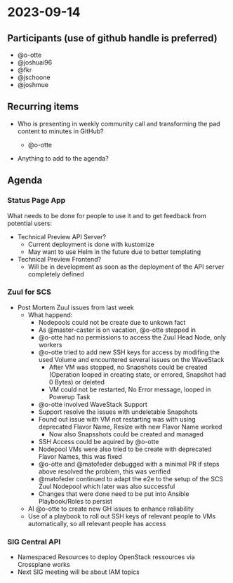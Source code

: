 # 2023-09-14

## Participants (use of github handle is preferred)
- @o-otte
- @joshuai96
- @fkr
- @jschoone
- @joshmue

## Recurring items

- Who is presenting in weekly community call and transforming the pad content to minutes in GitHub?
    - @o-otte

- Anything to add to the agenda?

## Agenda

### Status Page App

What needs to be done for people to use it and to get feedback from potential users:
- Technical Preview API Server?
    - Current deployment is done with kustomize
    - May want to use Helm in the future due to better templating 
- Technical Preview Frontend?
    - Will be in development as soon as the deployment of the API server completely defined 

### Zuul for SCS

- Post Mortem Zuul issues from last week
    - What happend:
        - Nodepools could not be create due to unkown fact
        - As @master-caster is on vacation, @o-otte stepped in
        - @o-otte had no permissions to access the Zuul Head Node, only workers
        - @o-otte tried to add new SSH keys for access by modifing the used Volume and encountered several issues on the WaveStack
            - After VM was stopped, no Snapshots could be created (Operation looped in creating state, or errored, Snapshot had 0 Bytes) or deleted
            - VM could not be restarted, No Error message, looped in Powerup Task
        - @o-otte involved WaveStack Support
        - Support resolve the issues with undeletable Snapshots
        - Found out issue with VM not restarting was with using deprecated Flavor Name, Resize with new Flavor Name worked
            - Now also Snapsshots could be created and managed
        - SSH Access could be aquired by @o-otte
        - Nodepool VMs were also tried to be create with deprecated Flavor Names, this was fixed
        - @o-otte and @matofeder debugged with a minimal PR if steps above resolved the problem, this was verified
        - @matofeder continued to adapt the e2e to the setup of the SCS Zuul Nodepool which later was also successful
        - Changes that were done need to be put into Ansible Playbook/Roles to persist
    - AI @o-otte to create new GH issues to enhance reliability 
    - Use of a playbook to roll out SSH keys of relevant people to VMs automatically, so all relevant people has access

### SIG Central API

- Namespaced Resources to deploy OpenStack ressources via Crossplane works
- Next SIG meeting will be about IAM topics

